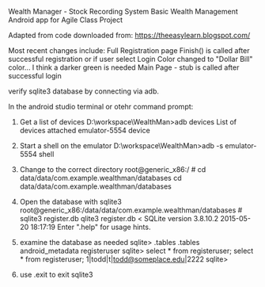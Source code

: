 Wealth Manager - Stock Recording System
Basic Wealth Management Android app for Agile Class Project

Adapted from code downloaded from:
https://theeasylearn.blogspot.com/

Most recent changes include:
	Full Registration page
	Finish() is called after successful registration or if user select Login
	Color changed to "Dollar Bill" color... I think a darker green is needed
	Main Page - stub is called after successful login
	
	
verify sqlite3 database by connecting via adb.

In the android studio terminal or otehr command prompt:
1. Get a list of devices
	D:\workspace\WealthMan>adb devices
	List of devices attached
	emulator-5554   device

2. Start a shell on the emulator
	D:\workspace\WealthMan>adb -s emulator-5554 shell

3. Change to the correct directory
	root@generic_x86:/ # cd data/data/com.example.wealthman/databases
	cd data/data/com.example.wealthman/databases
4. Open the database with sqlite3
	root@generic_x86:/data/data/com.example.wealthman/databases # sqlite3 register.db
	qlite3 register.db                                                            <
	SQLite version 3.8.10.2 2015-05-20 18:17:19
	Enter ".help" for usage hints.
5. examine the database as needed
	sqlite> .tables
	.tables
	android_metadata  registeruser
	sqlite> select * from registeruser;
	select * from registeruser;
	1|todd|t|todd@someplace.edu|2222
	sqlite>
6. use .exit to exit sqlite3
